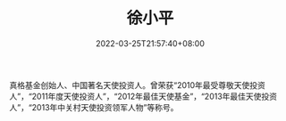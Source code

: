 ﻿---
weight: 
title: "徐小平"
description: "真格基金创始人、中国著名天使投资人"
date: 2022-03-25T21:57:40+08:00
lastmod: 2022-03-25T16:45:40+08:00
draft: false
authors: ["Metabd"]
featuredImage: "xuxiaoping.png"
link: ""
tags: ["微博","徐小平"]
categories: ["navigation"]
navigation: ["微博"]
lightgallery: true
toc: true
pinned: false
recommend: false
recommend1: false
---
真格基金创始人、中国著名天使投资人。曾荣获“2010年最受尊敬天使投资人”，“2011年度天使投资人”，“2012年最佳天使基金”，“2013年最佳天使投资人”，“2013年中关村天使投资领军人物”等称号。

